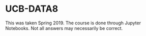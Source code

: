 # UCB-DATA8
This was taken Spring 2019. The course is done through Jupyter Notebooks. Not all answers may necessarily be correct.
